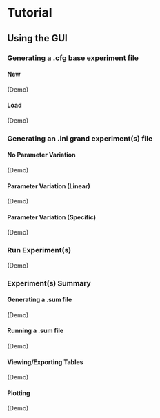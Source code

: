# Tutorial
## Using the GUI

### Generating a .cfg base experiment file
#### New
(Demo)

#### Load
(Demo)

### Generating an .ini grand experiment(s) file
#### No Parameter Variation
(Demo)
#### Parameter Variation (Linear)
(Demo)
#### Parameter Variation (Specific)
(Demo)

### Run Experiment(s)
(Demo)

### Experiment(s) Summary
#### Generating a .sum file
(Demo)
#### Running a .sum file
(Demo)
#### Viewing/Exporting Tables
(Demo)
#### Plotting
(Demo)
